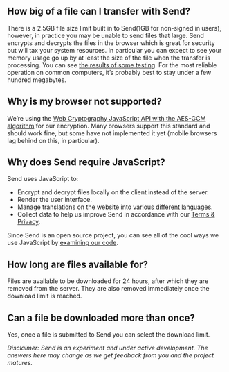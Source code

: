 ## How big of a file can I transfer with Send?

There is a 2.5GB file size limit built in to Send(1GB for non-signed in users), however, in practice you may
be unable to send files that large.  Send encrypts and decrypts the files in
the browser which is great for security but will tax your system resources.  In
particular you can expect to see your memory usage go up by at least the size
of the file when the transfer is processing.  You can see [the results of some
testing](https://github.com/mozilla/send/issues/170#issuecomment-314107793).
For the most reliable operation on common computers, it’s probably best to stay
under a few hundred megabytes.

## Why is my browser not supported?

We’re using the [Web Cryptography JavaScript API with the AES-GCM
algorithm](https://www.w3.org/TR/WebCryptoAPI/#aes-gcm) for our encryption.
Many browsers support this standard and should work fine, but some have not
implemented it yet (mobile browsers lag behind on this, in
particular).

## Why does Send require JavaScript?

Send uses JavaScript to:

- Encrypt and decrypt files locally on the client instead of the server.
- Render the user interface.
- Manage translations on the website into [various different languages](https://github.com/timvisee/send#localization).
- Collect data to help us improve Send in accordance with our [Terms & Privacy](http://proyectos.911salta.gob.ar:8080/legal).

Since Send is an open source project, you can see all of the cool ways we use JavaScript by [examining our code](https://github.com/timvisee/send/).

## How long are files available for?

Files are available to be downloaded for 24 hours, after which they are removed
from the server.  They are also removed immediately once the download limit is reached.

## Can a file be downloaded more than once?

Yes, once a file is submitted to Send you can select the download limit.


*Disclaimer: Send is an experiment and under active development.  The answers
here may change as we get feedback from you and the project matures.*
